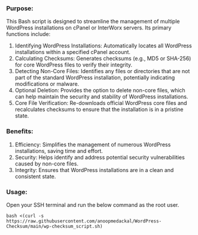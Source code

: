 ### Purpose:

This Bash script is designed to streamline the management of multiple WordPress installations on cPanel or InterWorx servers. Its primary functions include:

1) Identifying WordPress Installations: Automatically locates all WordPress installations within a specified cPanel account.
2) Calculating Checksums: Generates checksums (e.g., MD5 or SHA-256) for core WordPress files to verify their integrity.
3) Detecting Non-Core Files: Identifies any files or directories that are not part of the standard WordPress installation, potentially indicating modifications or malware.
4) Optional Deletion: Provides the option to delete non-core files, which can help maintain the security and stability of WordPress installations.
5) Core File Verification: Re-downloads official WordPress core files and recalculates checksums to ensure that the installation is in a pristine state.

### Benefits:

1) Efficiency: Simplifies the management of numerous WordPress installations, saving time and effort.
2) Security: Helps identify and address potential security vulnerabilities caused by non-core files.
3) Integrity: Ensures that WordPress installations are in a clean and consistent state.

### Usage:
Open your SSH terminal and run the below command as the root user.

`bash <(curl -s https://raw.githubusercontent.com/anoopmedackal/WordPress-Checksum/main/wp-checksum_script.sh)`
